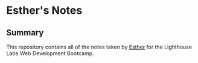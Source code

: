 # Esther's Notes

## Summary

This repository contains all of the notes taken by [Esther](https://github.com/esther-sh-choi) for the Lighthouse Labs Web Development Bootcamp.
